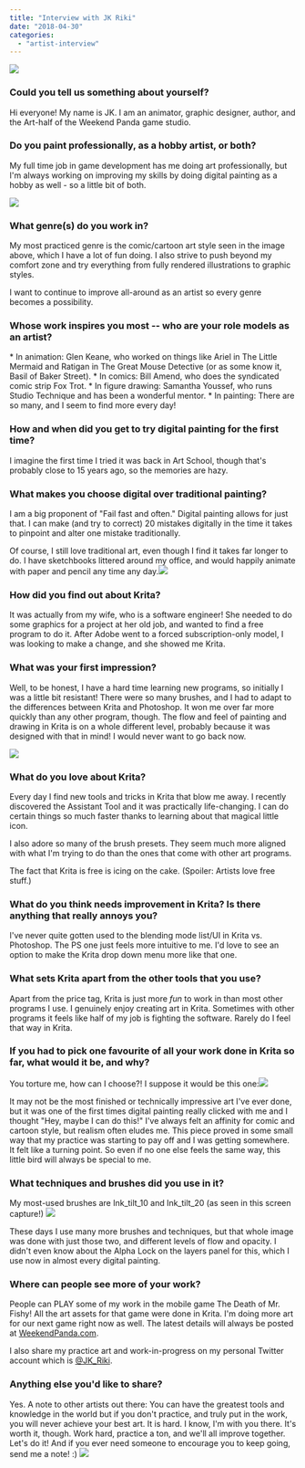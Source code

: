 ```yaml
---
title: "Interview with JK Riki"
date: "2018-04-30"
categories: 
  - "artist-interview"
---
```


![](/images/posts/2018/JK_01-800.png)

### Could you tell us something about yourself?

Hi everyone! My name is JK. I am an animator, graphic designer, author, and the Art-half of the Weekend Panda game studio.

### Do you paint professionally, as a hobby artist, or both?

My full time job in game development has me doing art professionally, but I'm always working on improving my skills by doing digital painting as a hobby as well - so a little bit of both.

![](/images/posts/2018/JK_02-800.png)

### What genre(s) do you work in?

My most practiced genre is the comic/cartoon art style seen in the image above, which I have a lot of fun doing. I also strive to push beyond my comfort zone and try everything from fully rendered illustrations to graphic styles.

I want to continue to improve all-around as an artist so every genre becomes a possibility.

### Whose work inspires you most -- who are your role models as an artist?

\* In animation: Glen Keane, who worked on things like Ariel in The Little Mermaid and Ratigan in The Great Mouse Detective (or as some know it, Basil of Baker Street). \* In comics: Bill Amend, who does the syndicated comic strip Fox Trot. \* In figure drawing: Samantha Youssef, who runs Studio Technique and has been a wonderful mentor. \* In painting: There are so many, and I seem to find more every day!

### How and when did you get to try digital painting for the first time?

I imagine the first time I tried it was back in Art School, though that's probably close to 15 years ago, so the memories are hazy.

### What makes you choose digital over traditional painting?

I am a big proponent of "Fail fast and often." Digital painting allows for just that. I can make (and try to correct) 20 mistakes digitally in the time it takes to pinpoint and alter one mistake traditionally.

Of course, I still love traditional art, even though I find it takes far longer to do. I have sketchbooks littered around my office, and would happily animate with paper and pencil any time any day.![](/images/posts/2018/JK_03.png)

### How did you find out about Krita?

It was actually from my wife, who is a software engineer! She needed to do some graphics for a project at her old job, and wanted to find a free program to do it. After Adobe went to a forced subscription-only model, I was looking to make a change, and she showed me Krita.

### What was your first impression?

Well, to be honest, I have a hard time learning new programs, so initially I was a little bit resistant! There were so many brushes, and I had to adapt to the differences between Krita and Photoshop. It won me over far more quickly than any other program, though. The flow and feel of painting and drawing in Krita is on a whole different level, probably because it was designed with that in mind! I would never want to go back now.

![](/images/posts/2018/JK_04.png)

### What do you love about Krita?

Every day I find new tools and tricks in Krita that blow me away. I recently discovered the Assistant Tool and it was practically life-changing. I can do certain things so much faster thanks to learning about that magical little icon.

I also adore so many of the brush presets. They seem much more aligned with what I'm trying to do than the ones that come with other art programs.

The fact that Krita is free is icing on the cake. (Spoiler: Artists love free stuff.)

### What do you think needs improvement in Krita? Is there anything that really annoys you?

I've never quite gotten used to the blending mode list/UI in Krita vs. Photoshop. The PS one just feels more intuitive to me. I'd love to see an option to make the Krita drop down menu more like that one.

### What sets Krita apart from the other tools that you use?

Apart from the price tag, Krita is just more _fun_ to work in than most other programs I use. I genuinely enjoy creating art in Krita. Sometimes with other programs it feels like half of my job is fighting the software. Rarely do I feel that way in Krita.

### If you had to pick one favourite of all your work done in Krita so far, what would it be, and why?

You torture me, how can I choose?! I suppose it would be this one:![](/images/posts/2018/JK_05-800.png)

It may not be the most finished or technically impressive art I've ever done, but it was one of the first times digital painting really clicked with me and I thought "Hey, maybe I can do this!" I've always felt an affinity for comic and cartoon style, but realism often eludes me. This piece proved in some small way that my practice was starting to pay off and I was getting somewhere. It felt like a turning point. So even if no one else feels the same way, this little bird will always be special to me.

### What techniques and brushes did you use in it?

My most-used brushes are Ink_tilt_10 and Ink_tilt_20 (as seen in this screen capture!) ![](/images/posts/2018/JK_favbrushes.png)

These days I use many more brushes and techniques, but that whole image was done with just those two, and different levels of flow and opacity. I didn't even know about the Alpha Lock on the layers panel for this, which I use now in almost every digital painting.

### Where can people see more of your work?

People can PLAY some of my work in the mobile game The Death of Mr. Fishy! All the art assets for that game were done in Krita. I'm doing more art for our next game right now as well. The latest details will always be posted at [WeekendPanda.com](https://weekendpanda.com).

I also share my practice art and work-in-progress on my personal Twitter account which is [@JK_Riki](https://twitter.com/JK_Riki).

### Anything else you'd like to share?

Yes. A note to other artists out there: You can have the greatest tools and knowledge in the world but if you don't practice, and truly put in the work, you will never achieve your best art. It is hard. I know, I'm with you there. It's worth it, though. Work hard, practice a ton, and we'll all improve together. Let's do it! And if you ever need someone to encourage you to keep going, send me a note! :) ![](/images/posts/2018/JK_06-800.png)

